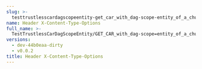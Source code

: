 ```yaml
---
slug: >-
  testtrustlesscardagscopeentity-get_car_with_dag-scope-entity_of_a_chunked_unixfs_file_(accept_header)-header_x-content-type-options
name: Header X-Content-Type-Options
full_name: >-
  TestTrustlessCarDagScopeEntity/GET_CAR_with_dag-scope=entity_of_a_chunked_UnixFS_file_(Accept_Header)/Header_X-Content-Type-Options
versions:
  - dev-44b0eaa-dirty
  - v0.0.2
title: Header X-Content-Type-Options
---
```


